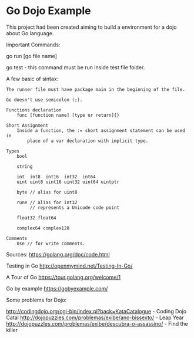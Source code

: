 # Go Dojo Example 

This project had been created aiming to build a environment for a dojo about Go language.

Important Commands:

go run [go file name]

go test - this command must be run inside test file folder.

A few basic of sintax:

    The runner file must have package main in the beginning of the file.

    Go doesn't use semicolon (;).

    Functions declaration
        func [function name] [type or return]{}
        
    Short Assignment
        Inside a function, the := short assignment statement can be used in 
            place of a var declaration with implicit type.
            
    Types
        bool

        string
        
        int  int8  int16  int32  int64
        uint uint8 uint16 uint32 uint64 uintptr
        
        byte // alias for uint8
        
        rune // alias for int32
             // represents a Unicode code point
        
        float32 float64
        
        complex64 complex128
        
    Comments
        Use // for write comments.

Sources:
https://golang.org/doc/code.html

Testing in Go
http://openmymind.net/Testing-In-Go/

A Tour of Go
https://tour.golang.org/welcome/1

Go by example
https://gobyexample.com/

Some problems for Dojo:

http://codingdojo.org/cgi-bin/index.pl?back=KataCatalogue - Coding Dojo Catal
http://dojopuzzles.com/problemas/exibe/ano-bissexto/ - Leap Year
http://dojopuzzles.com/problemas/exibe/descubra-o-assassino/ - Find the killer

